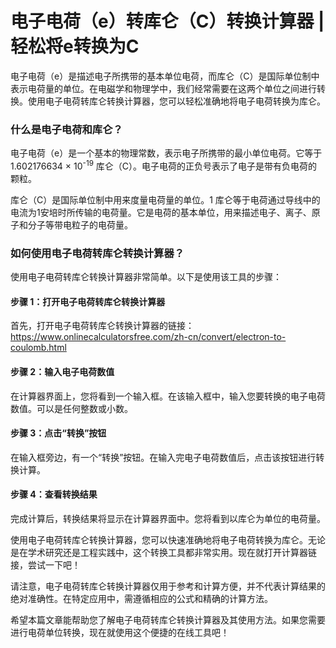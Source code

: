 电子电荷（e）转库仑（C）转换计算器 | 轻松将e转换为C
=============================

电子电荷（e）是描述电子所携带的基本单位电荷，而库仑（C）是国际单位制中表示电荷量的单位。在电磁学和物理学中，我们经常需要在这两个单位之间进行转换。使用电子电荷转库仑转换计算器，您可以轻松准确地将电子电荷转换为库仑。

### 什么是电子电荷和库仑？

电子电荷（e）是一个基本的物理常数，表示电子所携带的最小单位电荷。它等于1.602176634 × 10<sup>-19</sup> 库仑（C）。电子电荷的正负号表示了电子是带有负电荷的颗粒。

库仑（C）是国际单位制中用来度量电荷量的单位。1 库仑等于电荷通过导线中的电流为1安培时所传输的电荷量。它是电荷的基本单位，用来描述电子、离子、原子和分子等带电粒子的电荷量。

### 如何使用电子电荷转库仑转换计算器？

使用电子电荷转库仑转换计算器非常简单。以下是使用该工具的步骤：

#### 步骤 1：打开电子电荷转库仑转换计算器

首先，打开电子电荷转库仑转换计算器的链接：<https://www.onlinecalculatorsfree.com/zh-cn/convert/electron-to-coulomb.html>

#### 步骤 2：输入电子电荷数值

在计算器界面上，您将看到一个输入框。在该输入框中，输入您要转换的电子电荷数值。可以是任何整数或小数。

#### 步骤 3：点击“转换”按钮

在输入框旁边，有一个“转换”按钮。在输入完电子电荷数值后，点击该按钮进行转换计算。

#### 步骤 4：查看转换结果

完成计算后，转换结果将显示在计算器界面中。您将看到以库仑为单位的电荷量。

使用电子电荷转库仑转换计算器，您可以快速准确地将电子电荷转换为库仑。无论是在学术研究还是工程实践中，这个转换工具都非常实用。现在就打开计算器链接，尝试一下吧！

请注意，电子电荷转库仑转换计算器仅用于参考和计算方便，并不代表计算结果的绝对准确性。在特定应用中，需遵循相应的公式和精确的计算方法。

希望本篇文章能帮助您了解电子电荷转库仑转换计算器及其使用方法。如果您需要进行电荷单位转换，现在就使用这个便捷的在线工具吧！